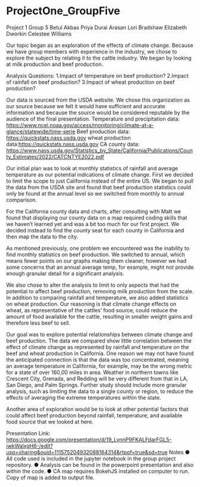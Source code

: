 # ProjectOne_GroupFive

Project 1 Group 5 
Betul Akbas
Priya Durai Arasan
Lori Bradshaw
Elizabeth Dworkin
Celestee Williams

Our topic began as an exploration of the effects of climate change. Because we have group members with experience in the industry, we chose to explore the subject by relating it to the cattle industry. We began by looking at milk production and beef production.




Analysis Questions:
1.Impact of temperature on beef production?
2.Impact of rainfall on beef production?
3.Impact of wheat production on beef production?


Our data is sourced from the USDA website. We chose this organization as our source because we felt it would have sufficient and accurate information and because the source would be considered reputable by the audience of the final presentation.
Temperature and precipitation data: https://www.ncei.noaa.gov/access/monitoring/climate-at-a-glance/statewide/time-serie
Beef production data: https://quickstats.nass.usda.gov
wheat production data:https://quickstats.nass.usda.gov
CA county data: https://www.nass.usda.gov/Statistics_by_State/California/Publications/County_Estimates/2022/CATCNTYE2022.pdf


Our initial plan was to look at monthly statistics of rainfall and average temperature as our potential indications of climate change. First we decided to limit the scope to just California instead of the entire US. We began to pull the data from the USDA site and found that beef production statistics could only be found at the annual level so we switched from monthly to annual comparison.

For the California county data and charts, after consulting with Matt we found that displaying our county data on a map required coding skills that we haven’t learned yet and was a bit too much for our first project. We decided instead to find the county seat for each county in California and then map the data to the city. 

As mentioned previously, one problem we encountered was the inability to find monthly statistics on beef production. We switched to annual, which means fewer points on our graphs making them cleaner, however we had some concerns that an annual average temp, for example, might not provide enough granular detail for a significant analysis. 

We also chose to alter the analysis to limit to only aspects that had the potential to affect beef production, removing milk production from the scale. In addition to comparing rainfall and temperature, we also added statistics on wheat production. Our reasoning is that climate change effects on wheat, as representative of the cattles’ food source, could reduce the amount of food available for the cattle, resulting in smaller weight gains and therefore less beef to sell.


Our goal was to explore potential relationships between climate change and beef production. The data we compared show little correlation between the effect of climate change as represented by rainfall and temperature on the beef and wheat production in California. One reason we may not have found the anticipated connection is that the data was too concentrated, meaning an average temperature in California, for example, may be the wrong metric for a state of over 160,00 miles in area. Weather in northern towns like Crescent City, Grenada, and Redding will be very different from that in LA, San Diego, and Palm Springs. Further study should include more granular analysis, such as limiting the data to a single county or region, to reduce the effects of averaging the extreme temperatures within the state.


Another area of exploration would be to look at other potential factors that could affect beef production beyond rainfall, temperature, and available food source that we looked at here. 

Presentation Link: https://docs.google.com/presentation/d/19_LynnP9FKALFdarFGL5-iwkWalxgH6-/edit?usp=sharing&ouid=111575204932088164314&rtpof=true&sd=true
Notes
●    All code used is included in the jupyter notebook in the group project repository.
●    Analysis can be found in the powerpoint presentation and also within the code.
●    CA map requires BokehJS installed on computer to run. Copy of map is added to output file.





